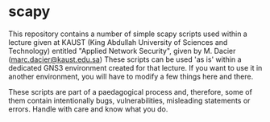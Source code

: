 # scapy
This repository contains a number of simple scapy scripts used within a lecture given at KAUST (King Abdullah University of Sciences and Technology) 
entitled "Applied Network Security", given by M. Dacier (marc.dacier@kaust.edu.sa)
These scripts can be used 'as is' within a dedicated GNS3 environment created for that lecture.
If you want to use it in another environment, you will have to modify a few things here and there.

These scripts are part of a paedagogical process and, therefore, some of them contain intentionally bugs, vulnerabilities, misleading statements or errors.
Handle with care and know what you do. 

